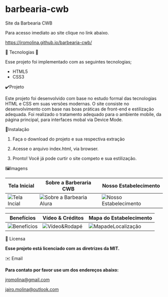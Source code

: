 # barbearia-cwb
Site da Barbearia CWB

Para acesso imediato ao site clique no link abaixo.

https://jromolina.github.io/barbearia-cwb/

📡 Tecnologias 📡

Esse projeto foi implementado com as seguintes tecnologias;
 * HTML5
 * CSS3
 
✔️Projeto

Este projeto foi desenvolvido com base no estudo formal das tecnologias HTML e CSS em suas versões modernas. O site consiste no desenvolvimento com base nas boas práticas de front-end e estilização adequada. Foi realizado o tratamento adequado para o ambiente mobile, da página principal, para interfaces mobal via Device Mode.

🚩Instalação

1. Faça o download do projeto e sua respectiva extração

2. Acesse o arquivo index.html, via browser.

3. Pronto! Você já pode curtir o site competo e sua estilização.

🖼️Imagens

| Tela Inicial | Sobre a Barberaria CWB | Nosso Estabelecimento |
|---|---|---|
| ![Tela Incial](https://user-images.githubusercontent.com/30197988/99262521-dbee4700-27fc-11eb-9007-e1c645ab5f18.png) | ![Sobre a Barbearia Alura](https://user-images.githubusercontent.com/30197988/99263275-bdd51680-27fd-11eb-9422-d7b8620cf048.png) | ![Nosso Estabelecimento](https://user-images.githubusercontent.com/30197988/99272309-68513780-2806-11eb-9ca7-14994110b253.png) |

| Benefícios | Vídeo & Créditos | Mapa do Estabelecimento |
|---|---|---|
| ![Benefícios](https://user-images.githubusercontent.com/30197988/99272763-ee6d7e00-2806-11eb-8e28-b431da8938a3.png) | ![Vídeo&Rodapé](https://user-images.githubusercontent.com/30197988/99273305-984d0a80-2807-11eb-8c32-f57e4e9477e5.png) | ![MapadeLocalização](https://user-images.githubusercontent.com/30197988/99273619-085b9080-2808-11eb-92e2-13cd6b8818e8.png) |

📃 Licensa

**Esse projeto está licenciado com as diretrizes da MIT.**

✉️ Email

**Para contato por favor use um dos endereços abaixo:**

jromolina@gmail.com

jairo.molina@outlook.com
